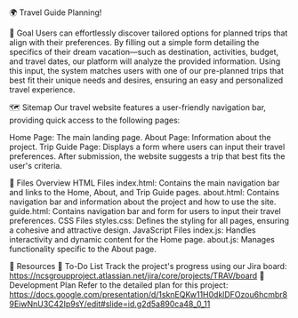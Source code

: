 🌍 Travel Guide Planning!

🎯 Goal
Users can effortlessly discover tailored options for planned trips that align with their preferences. By filling out a simple form detailing the specifics of their dream vacation—such as destination, activities, budget, and travel dates, our platform will analyze the provided information. Using this input, the system matches users with one of our pre-planned trips that best fit their unique needs and desires, ensuring an easy and personalized travel experience.

🗺️ Sitemap
Our travel website features a user-friendly navigation bar, providing quick access to the following pages:

Home Page: The main landing page.
About Page: Information about the project.
Trip Guide Page: Displays a form where users can input their travel preferences. After submission, the website suggests a trip that best fits the user's criteria.

📂 Files Overview
HTML Files
index.html: Contains the main navigation bar and links to the Home, About, and Trip Guide pages.
about.html: Contains navigation bar and information about the project and how to use the site.
guide.html: Contains navigation bar and form for users to input their travel preferences.
CSS Files
styles.css: Defines the styling for all pages, ensuring a cohesive and attractive design.
JavaScript Files
index.js: Handles interactivity and dynamic content for the Home page.
about.js: Manages functionality specific to the About page.

📌 Resources
📝 To-Do List
Track the project's progress using our Jira board:
https://ncsgroupproject.atlassian.net/jira/core/projects/TRAV/board
📖 Development Plan
Refer to the detailed plan for this project:
https://docs.google.com/presentation/d/1sknEQKw11H0dklDFOzou6hcmbr89EiwNnU3C42Ip9sY/edit#slide=id.g2d5a890ca48_0_11
